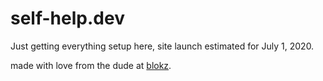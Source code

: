 # self-help.dev

Just getting everything setup here, site launch estimated for July 1, 2020. 

made with love from the dude at [blokz](https://blokz.io).
